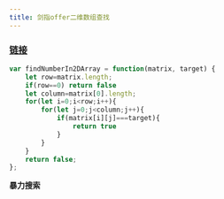 ```yaml
---
title: 剑指offer二维数组查找
---
```


### [链接](https://leetcode-cn.com/problems/er-wei-shu-zu-zhong-de-cha-zhao-lcof/)

```js
var findNumberIn2DArray = function(matrix, target) {
    let row=matrix.length;
    if(row==0) return false
    let column=matrix[0].length;
    for(let i=0;i<row;i++){
        for(let j=0;j<column;j++){
            if(matrix[i][j]===target){
                return true
            }
        }
    }
    return false;
};
```

**暴力搜索**